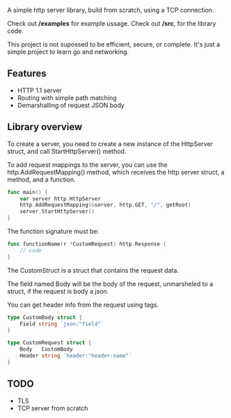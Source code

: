 A simple http server library, build from scratch, using a TCP connection.

Check out **/examples** for example ussage.
Check out **/src**, for the library code.

This project is not supossed to be efficient, secure, or complete. It's just a simple project to 
learn go and networking.

## Features
- HTTP 1.1 server
- Routing with simple path matching
- Demarshalling of request JSON body

## Library overview
To create a server, you need to create a new instance of the HttpServer struct, and call
StartHttpServer() method.

To add request mappings to the server, you can use the http.AddRequestMapping() method, which 
receives the http server struct, a method, and a function.

```go
func main() {
	var server http.HttpServer
	http.AddRequestMapping(&server, http.GET, "/", getRoot)
	server.StartHttpServer()
}
```

The function signature must be:
```go
func functionName(r *CustomRequest) http.Response { 
    // code
}
```

The CustomStruct is a struct that contains the request data.

The field named Body will be the body of the request, unmarsheled to a struct, if the request is 
body a json.

You can get header info from the request using tags.

```go
type CustomBody struct {
    Field string `json:"field"`
}

type CustomRequest struct {
    Body   CustomBody
    Header string `header:"header-name"`
}
```

## TODO
- TLS
- TCP server from scratch

